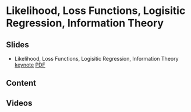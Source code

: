 # Likelihood, Loss Functions, Logisitic Regression, Information Theory

## Slides

* Likelihood, Loss Functions, Logisitic Regression, Information Theory
  [keynote](../../slides/2_5/5-Logistic.key)
  [PDF](../../slides/2_5/5-Logistic.pdf)

## Content


## Videos
